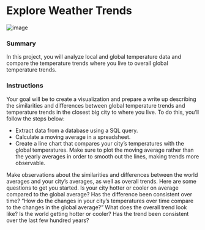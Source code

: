 # Explore Weather Trends








![image](https://th.bing.com/th/id/OIP.5C32pkjvenuRzwuI-3QNoQHaDz?w=334&h=179&c=7&r=0&o=5&dpr=1.5&pid=1.7)

### Summary

In this project, you will analyze local and global temperature data and compare the temperature trends where you live to overall global temperature trends.

### Instructions

Your goal will be to create a visualization and prepare a write up describing the similarities and differences between global temperature trends and temperature trends in the closest big city to where you live. To do this, you’ll follow the steps below:

- Extract data from a database using a SQL query.
- Calculate a moving average in a spreadsheet.
- Create a line chart that compares your city’s temperatures with the global temperatures. Make sure to plot the moving average rather than the yearly averages in order to smooth out the lines, making trends more observable.

Make observations about the similarities and differences between the world averages and your city’s averages, as well as overall trends. Here are some questions to get you started.
Is your city hotter or cooler on average compared to the global average? Has the difference been consistent over time?
“How do the changes in your city’s temperatures over time compare to the changes in the global average?”
What does the overall trend look like? Is the world getting hotter or cooler? Has the trend been consistent over the last few hundred years?
